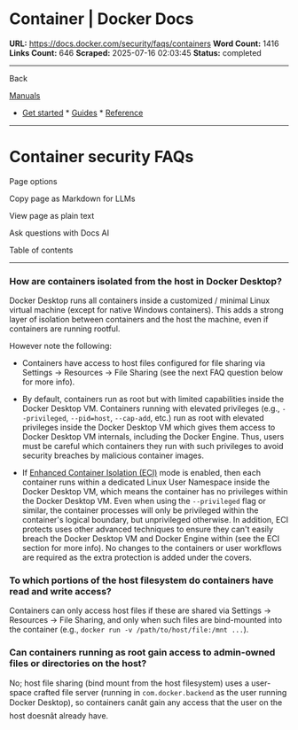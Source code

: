 # Container | Docker Docs

**URL:** https://docs.docker.com/security/faqs/containers
**Word Count:** 1416
**Links Count:** 646
**Scraped:** 2025-07-16 02:03:45
**Status:** completed

---

Back

[Manuals](https://docs.docker.com/manuals/)

  * [Get started](https://docs.docker.com/get-started/)   * [Guides](https://docs.docker.com/guides/)   * [Reference](https://docs.docker.com/reference/)

* * *

# Container security FAQs

Page options

Copy page as Markdown for LLMs

View page as plain text

Ask questions with Docs AI

Table of contents

* * *

### How are containers isolated from the host in Docker Desktop?

Docker Desktop runs all containers inside a customized / minimal Linux virtual machine \(except for native Windows containers\). This adds a strong layer of isolation between containers and the host the machine, even if containers are running rootful.

However note the following:

  * Containers have access to host files configured for file sharing via Settings -> Resources -> File Sharing \(see the next FAQ question below for more info\).

  * By default, containers run as root but with limited capabilities inside the Docker Desktop VM. Containers running with elevated privileges \(e.g., `--privileged`, `--pid=host`, `--cap-add`, etc.\) run as root with elevated privileges inside the Docker Desktop VM which gives them access to Docker Desktop VM internals, including the Docker Engine. Thus, users must be careful which containers they run with such privileges to avoid security breaches by malicious container images.

  * If [Enhanced Container Isolation \(ECI\)](https://docs.docker.com/enterprise/security/hardened-desktop/enhanced-container-isolation/) mode is enabled, then each container runs within a dedicated Linux User Namespace inside the Docker Desktop VM, which means the container has no privileges within the Docker Desktop VM. Even when using the `--privileged` flag or similar, the container processes will only be privileged within the container's logical boundary, but unprivileged otherwise. In addition, ECI protects uses other advanced techniques to ensure they can't easily breach the Docker Desktop VM and Docker Engine within \(see the ECI section for more info\). No changes to the containers or user workflows are required as the extra protection is added under the covers.

### To which portions of the host filesystem do containers have read and write access?

Containers can only access host files if these are shared via Settings -> Resources -> File Sharing, and only when such files are bind-mounted into the container \(e.g., `docker run -v /path/to/host/file:/mnt ...`\).

### Can containers running as root gain access to admin-owned files or directories on the host?

No; host file sharing \(bind mount from the host filesystem\) uses a user-space crafted file server \(running in `com.docker.backend` as the user running Docker Desktop\), so containers canât gain any access that the user on the host doesnât already have.